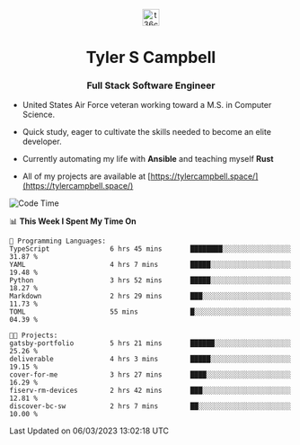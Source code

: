 <p align="center">
<a href="https://www.linkedin.com/in/t36campbell" target="blank"><img align="center" src="https://ik.imagekit.io/t36campbell/Portfolio/linkedin.png.original_m8bbGgPh6.png" alt="t36campbell" height="30" width="30" /></a>
</p>
<h1 align="center">Tyler S Campbell</h1>
<h3 align="center">Full Stack Software Engineer</h3>

* United States Air Force veteran working toward a M.S. in Computer Science.

* Quick study, eager to cultivate the skills needed to become an elite developer.

* Currently automating my life with **Ansible** and teaching myself **Rust**

* All of my projects are available at [https://tylercampbell.space/](https://tylercampbell.space/)

<!--START_SECTION:waka-->
![Code Time](http://img.shields.io/badge/Code%20Time-2%2C234%20hrs%2031%20mins-blue)

📊 **This Week I Spent My Time On** 

```text
💬 Programming Languages: 
TypeScript               6 hrs 45 mins       ████████░░░░░░░░░░░░░░░░░   31.87 % 
YAML                     4 hrs 7 mins        █████░░░░░░░░░░░░░░░░░░░░   19.48 % 
Python                   3 hrs 52 mins       █████░░░░░░░░░░░░░░░░░░░░   18.27 % 
Markdown                 2 hrs 29 mins       ███░░░░░░░░░░░░░░░░░░░░░░   11.73 % 
TOML                     55 mins             █░░░░░░░░░░░░░░░░░░░░░░░░   04.39 % 

🐱‍💻 Projects: 
gatsby-portfolio         5 hrs 21 mins       ██████░░░░░░░░░░░░░░░░░░░   25.26 % 
deliverable              4 hrs 3 mins        █████░░░░░░░░░░░░░░░░░░░░   19.15 % 
cover-for-me             3 hrs 27 mins       ████░░░░░░░░░░░░░░░░░░░░░   16.29 % 
fiserv-rm-devices        2 hrs 42 mins       ███░░░░░░░░░░░░░░░░░░░░░░   12.81 % 
discover-bc-sw           2 hrs 7 mins        ██░░░░░░░░░░░░░░░░░░░░░░░   10.00 % 
```


 Last Updated on 06/03/2023 13:02:18 UTC
<!--END_SECTION:waka-->
